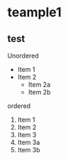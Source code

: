 # teample1
## test

Unordered
* Item 1
* Item 2
  * Item 2a
  * Item 2b
 
 ordered
 1. Item 1
 1. Item 2
 1. Item 3
  1. Item 3a
  1. Item 3b
